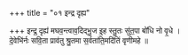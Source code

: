 +++
title = "०१ इन्द्र दृह्य"

+++
इन्द्र॒ दृह्य॑ मघव॒न्त्वाव॒दिद्भु॒ज इ॒ह स्तु॒तः सु॑त॒पा बो॑धि नो वृ॒धे ।  
दे॒वेभि॑र्नः सवि॒ता प्राव॑तु श्रु॒तमा स॒र्वता॑ति॒मदि॑तिं वृणीमहे ॥